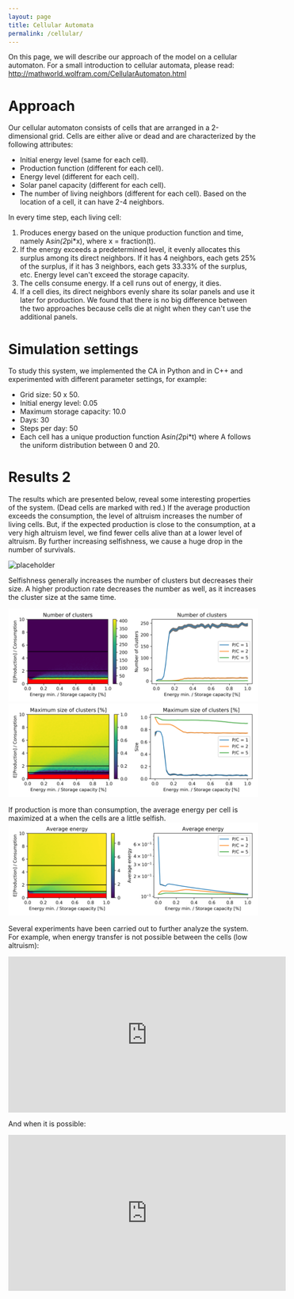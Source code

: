 ```yaml
---
layout: page
title: Cellular Automata
permalink: /cellular/
---
```


On this page, we will describe our approach of the model on a cellular automaton. For a small introduction to cellular automata, please read: http://mathworld.wolfram.com/CellularAutomaton.html

# Approach
Our cellular automaton consists of cells that are arranged in a 2-dimensional grid. Cells are either alive or dead and are characterized by the following attributes:
- Initial energy level (same for each cell).
- Production function (different for each cell).
- Energy level (different for each cell).
- Solar panel capacity (different for each cell).
- The number of living neighbors (different for each cell). Based on the location of a cell, it can have 2-4 neighbors.

In every time step, each living cell:
1. Produces energy based on the unique production function and time, namely A*sin(2*pi*x), where x = fraction(t).
2. If the energy exceeds a predetermined level, it evenly allocates this surplus among its direct neighbors. If it has 4 neighbors, each gets 25% of the surplus, if it has 3 neighbors, each gets 33.33% of the surplus, etc. Energy level can't exceed the storage capacity.
3. The cells consume energy. If a cell runs out of energy, it dies.
4. If a cell dies, its direct neighbors evenly share its solar panels and use it later for production. We found that there is no big difference between the two approaches because cells die at night when they can't use the additional panels.


# Simulation settings
To study this system, we implemented the CA in Python and in C++ and experimented with different parameter settings, for example:
- Grid size: 50 x 50.
- Initial energy level: 0.05
- Maximum storage capacity: 10.0
- Days: 30
- Steps per day: 50
- Each cell has a unique production function A*sin(2*pi*t) where A follows the uniform distribution between 0 and 20.


# Results 2
The results which are presented below, reveal some interesting properties of the system. (Dead cells are marked with red.) If the average production exceeds the consumption, the level of altruism increases the number of living cells. But, if the expected production is close to the consumption, at a very high altruism level, we find fewer cells alive than at a lower level of altruism. By further increasing selfishness, we cause a huge drop in the number of survivals.

![placeholder](https://drive.google.com/open?id=1org62hQJzVhVHtuZ3SipUSSZb4irxkQ9)

Selfishness generally increases the number of clusters but decreases their size. A higher production rate decreases the number as well, as it increases the cluster size at the same time.

![placeholder](https://github.com/WavyV/Complex_System_Simulation/blob/master/docs/numshape.png)
![placeholder](https://github.com/WavyV/Complex_System_Simulation/blob/master/docs/maxsize.png)

If production is more than consumption, the average energy per cell is maximized at a when the cells are a little selfish.
![placeholder](https://raw.githubusercontent.com/WavyV/Complex_System_Simulation/master/docs/energy_per_living.png)

Several experiments have been carried out to further analyze the system. For example, when energy transfer is not possible between the cells (low altruism):

<iframe width="560" height="315" src="https://www.youtube.com/embed/hJNIZXPl8lA?rel=0" frameborder="0" allow="autoplay; encrypted-media" allowfullscreen align="center"></iframe>

And when it is possible:
<iframe width="560" height="315" src="https://www.youtube.com/embed/OOr81651dGo?rel=0" frameborder="0" allow="autoplay; encrypted-media" allowfullscreen align="center"></iframe>
